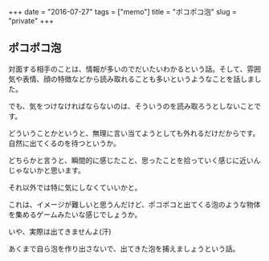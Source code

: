 +++
date = "2016-07-27"
tags =  ["memo"]
title = "ポコポコ泡"
slug = "private"
+++

## ポコポコ泡

対面する相手のことは、情報が多いのでだいたいわかるという話。そして、雰囲気や表情、顔の特徴などから読み取れることも多いというようなことを話しました。

でも、気をつけなければならないのは、そういうのを読み取ろうとしないことです。

どういうことかというと、無理に言い当てようとしても外れるだけだからです。自然に出てくるのを待つというか。

どちらかと言うと、瞬間的に感じたこと、思ったことを拾っていく感じに近いんじゃないかと思います。

それ以外では特に気にしなくていいかと。

これは、イメージが難しいと思うんだけど、ポコポコと出てくる泡のような物体を集めるゲームみたいな感じでしょうか。

いや、実際は出てきませんよ(汗)

あくまで自ら泡を作り出さないで、出てきた泡を捕えましょうという話。
	  
